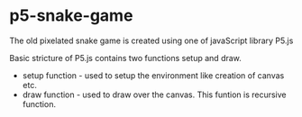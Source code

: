 # p5-snake-game

The old pixelated snake game is created using one of javaScript library P5.js

Basic stricture of P5.js contains two functions setup and draw.

* setup function - used to setup the environment like creation of canvas etc.
* draw function - used to draw over the canvas. This funtion is recursive function.
